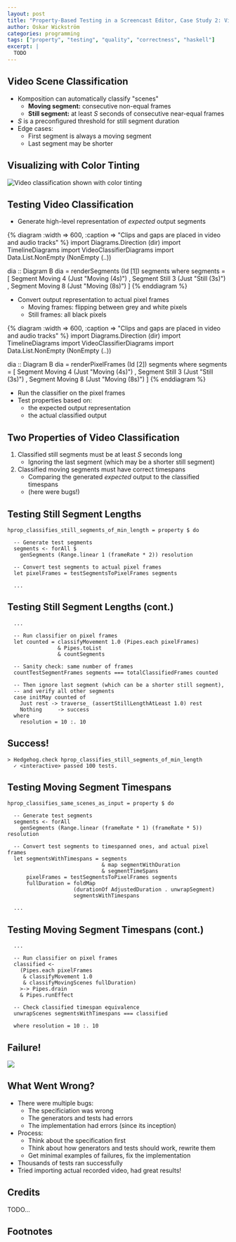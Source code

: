 ```yaml
---
layout: post
title: "Property-Based Testing in a Screencast Editor, Case Study 2: Video Scene Classification"
author: Oskar Wickström
categories: programming
tags: ["property", "testing", "quality", "correctness", "haskell"]
excerpt: |
  TODO
---
```



## Video Scene Classification

* Komposition can automatically classify "scenes"
  * **Moving segment:** consecutive non-equal frames
  * **Still segment:** at least _S_ seconds of consecutive near-equal
    frames
* _S_ is a preconfigured threshold for still segment duration
* Edge cases:
  - First segment is always a moving segment
  - Last segment may be shorter

## Visualizing with Color Tinting

![Video classification shown with color tinting](/assets/property-based-testing-the-ugly-parts/color-tinting.gif)

## Testing Video Classification

* Generate high-level representation of _expected_ output segments
 
{% diagram :width => 600, :caption => "Clips and gaps are placed in video and audio tracks" %}
import           Diagrams.Direction (dir)
import           TimelineDiagrams
import           VideoClassifierDiagrams
import           Data.List.NonEmpty (NonEmpty (..))

dia :: Diagram B
dia = 
  renderSegments (Id [1]) segments
  where
    segments = [ Segment Moving 4 (Just "Moving (4s)")
               , Segment Still 3 (Just "Still (3s)")
               , Segment Moving 8 (Just "Moving (8s)")
               ]
{% enddiagram %}

* Convert output representation to actual pixel frames
  - Moving frames: flipping between grey and white pixels
  - Still frames: all black pixels

{% diagram :width => 600, :caption => "Clips and gaps are placed in video and audio tracks" %}
import           Diagrams.Direction (dir)
import           TimelineDiagrams
import           VideoClassifierDiagrams
import           Data.List.NonEmpty (NonEmpty (..))

dia :: Diagram B
dia = 
  renderPixelFrames (Id [2]) segments
  where
    segments = [ Segment Moving 4 (Just "Moving (4s)")
               , Segment Still 3 (Just "Still (3s)")
               , Segment Moving 8 (Just "Moving (8s)")
               ]
{% enddiagram %}

* Run the classifier on the pixel frames
* Test properties based on:
  - the expected output representation
  - the actual classified output

## Two Properties of Video Classification

1. Classified still segments must be at least _S_ seconds long
   - Ignoring the last segment (which may be a shorter still segment)
2. Classified moving segments must have correct timespans
   - Comparing the generated _expected_ output to the classified
     timespans
   - (here were bugs!)

## Testing Still Segment Lengths

```{.haskell}
hprop_classifies_still_segments_of_min_length = property $ do

  -- Generate test segments
  segments <- forAll $
    genSegments (Range.linear 1 (frameRate * 2)) resolution

  -- Convert test segments to actual pixel frames
  let pixelFrames = testSegmentsToPixelFrames segments

  ...
```

## Testing Still Segment Lengths (cont.)

```{.haskell}
  ...

  -- Run classifier on pixel frames
  let counted = classifyMovement 1.0 (Pipes.each pixelFrames)
                & Pipes.toList
                & countSegments

  -- Sanity check: same number of frames
  countTestSegmentFrames segments === totalClassifiedFrames counted

  -- Then ignore last segment (which can be a shorter still segment),
  -- and verify all other segments
  case initMay counted of
    Just rest -> traverse_ (assertStillLengthAtLeast 1.0) rest
    Nothing     -> success
  where
    resolution = 10 :. 10
```

## Success!

```{.text}
> Hedgehog.check hprop_classifies_still_segments_of_min_length
  ✓ <interactive> passed 100 tests.
```

## Testing Moving Segment Timespans

```{.haskell}
hprop_classifies_same_scenes_as_input = property $ do

  -- Generate test segments
  segments <- forAll
    genSegments (Range.linear (frameRate * 1) (frameRate * 5)) resolution

  -- Convert test segments to timespanned ones, and actual pixel frames
  let segmentsWithTimespans = segments
                              & map segmentWithDuration
                              & segmentTimeSpans
      pixelFrames = testSegmentsToPixelFrames segments
      fullDuration = foldMap
                     (durationOf AdjustedDuration . unwrapSegment)
                     segmentsWithTimespans

  ...
```

## Testing Moving Segment Timespans (cont.)

```{.haskell}
  ...

  -- Run classifier on pixel frames
  classified <-
    (Pipes.each pixelFrames
     & classifyMovement 1.0
     & classifyMovingScenes fullDuration)
    >-> Pipes.drain
    & Pipes.runEffect

  -- Check classified timespan equivalence
  unwrapScenes segmentsWithTimespans === classified

  where resolution = 10 :. 10
```

## Failure!

![](/assets/property-based-testing-the-ugly-parts/video-classification-failure.png)

## What Went Wrong?

* There were multiple bugs:
    - The specificiation was wrong
    - The generators and tests had errors
    - The implementation had errors (since its inception)
* Process:
  - Think about the specification first
  - Think about how generators and tests should work, rewrite them
  - Get minimal examples of failures, fix the implementation
* Thousands of tests ran successfully
* Tried importing actual recorded video, had great results!


## Credits

TODO...

## Footnotes

[^1]: ...
